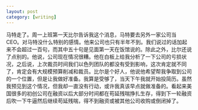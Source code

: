 ```yaml
---
layout: post
category: [writing]
---
```


马特走了。周一上班第一天比尔告诉我这个消息，马特要去另外一家公司当 CEO。对马特没什么特别的感情。他来公司也只有半年不到。我们说过的话加起来不会超过一百句，而其中五十句是见面第一天在饭馆说的。除此之外，比尔还说了点别的。他说，公司现在情况很糟。他在白板上给我分析了一下公司的亏损状况，之后说，上次裁员时间我们以色列团队的都没有受到影响，这次肯定就不同了，肯定会有大规模预算削减和裁员。比尔是个好人，他说他希望帮我争取到公司的一个位置，但是让我做好准备。我算是受够了，当天下午我就开始投简历。虽然我预见到这个情况，但我却一直没有行动，或许我真该早点就做准备的。看起来美国很多的初创公司在融资以后大部分时间都在苟延残喘挣扎生存，得到下一轮融资后吹一下牛逼然后继续苟延残喘，得不到融资或被其他公司收购或倒闭掉了。
